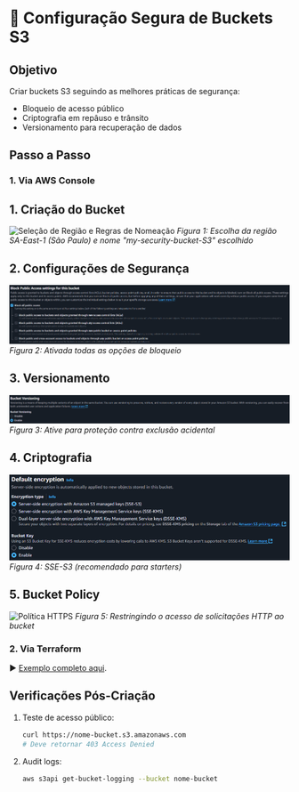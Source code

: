 # 🔐 Configuração Segura de Buckets S3  

## **Objetivo**  
Criar buckets S3 seguindo as melhores práticas de segurança:  
- Bloqueio de acesso público  
- Criptografia em repâuso e trânsito  
- Versionamento para recuperação de dados  

## **Passo a Passo**  

### **1. Via AWS Console**  
## 1. Criação do Bucket
![Seleção de Região e Regras de Nomeação](assets\screenshots\S3\01-bucket_creation.png)
*Figura 1: Escolha da região SA-East-1 (São Paulo) e nome "my-security-bucket-S3" escolhido*

## 2. Configurações de Segurança
![Bloqueio de Acesso Público](assets\screenshots\S3\02-block-public-access.png)
*Figura 2: Ativada todas as opções de bloqueio*

## 3. Versionamento
![Versionamento Habilitado](assets\screenshots\S3\03-versioning-settings.png)
*Figura 3: Ative para proteção contra exclusão acidental*

## 4. Criptografia
![Tipos de Criptografia](assets\screenshots\S3\04-encrypition-types.png)
*Figura 4: SSE-S3 (recomendado para starters)*

## 5. Bucket Policy
![Política HTTPS]()
*Figura 5: Restringindo o acesso de solicitações HTTP ao bucket*


### **2. Via Terraform**  

▶️ [Exemplo completo aqui](terraform\modules\secure-s3\main.tf).  

## **Verificações Pós-Criação**  
1. Teste de acesso público:  
   ```sh
   curl https://nome-bucket.s3.amazonaws.com
   # Deve retornar 403 Access Denied
   ```  
2. Audit logs:  
   ```sh
   aws s3api get-bucket-logging --bucket nome-bucket
   ```  